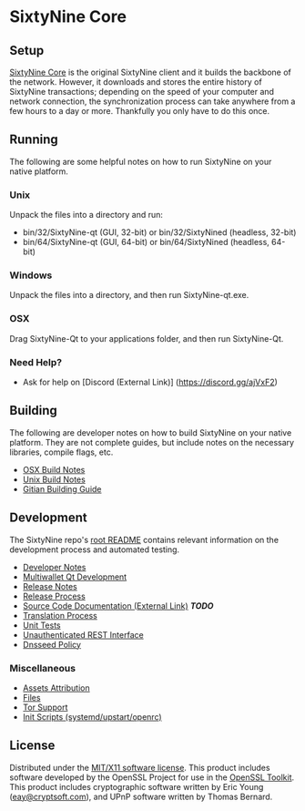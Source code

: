 SixtyNine Core
=====================

Setup
---------------------
[SixtyNine Core](http://github.com/SixtyNine/SixtyNine/releases) is the original SixtyNine client and it builds the backbone of the network. However, it downloads and stores the entire history of SixtyNine transactions; depending on the speed of your computer and network connection, the synchronization process can take anywhere from a few hours to a day or more. Thankfully you only have to do this once.

Running
---------------------
The following are some helpful notes on how to run SixtyNine on your native platform.

### Unix

Unpack the files into a directory and run:

- bin/32/SixtyNine-qt (GUI, 32-bit) or bin/32/SixtyNined (headless, 32-bit)
- bin/64/SixtyNine-qt (GUI, 64-bit) or bin/64/SixtyNined (headless, 64-bit)

### Windows

Unpack the files into a directory, and then run SixtyNine-qt.exe.

### OSX

Drag SixtyNine-Qt to your applications folder, and then run SixtyNine-Qt.

### Need Help?

* Ask for help on [Discord (External Link)] (https://discord.gg/ajVxF2)

Building
---------------------
The following are developer notes on how to build SixtyNine on your native platform. They are not complete guides, but include notes on the necessary libraries, compile flags, etc.

- [OSX Build Notes](build-osx.md)
- [Unix Build Notes](build-unix.md)
- [Gitian Building Guide](gitian-building.md)

Development
---------------------
The SixtyNine repo's [root README](https://github.com/SixtyNine/SixtyNine/blob/master/README.md) contains relevant information on the development process and automated testing.

- [Developer Notes](developer-notes.md)
- [Multiwallet Qt Development](multiwallet-qt.md)
- [Release Notes](release-notes.md)
- [Release Process](release-process.md)
- [Source Code Documentation (External Link)](https://dev.visucore.com/bitcoin/doxygen/) ***TODO***
- [Translation Process](translation_process.md)
- [Unit Tests](unit-tests.md)
- [Unauthenticated REST Interface](REST-interface.md)
- [Dnsseed Policy](dnsseed-policy.md)

### Miscellaneous
- [Assets Attribution](assets-attribution.md)
- [Files](files.md)
- [Tor Support](tor.md)
- [Init Scripts (systemd/upstart/openrc)](init.md)

License
---------------------
Distributed under the [MIT/X11 software license](http://www.opensource.org/licenses/mit-license.php).
This product includes software developed by the OpenSSL Project for use in the [OpenSSL Toolkit](https://www.openssl.org/). This product includes
cryptographic software written by Eric Young ([eay@cryptsoft.com](mailto:eay@cryptsoft.com)), and UPnP software written by Thomas Bernard.
